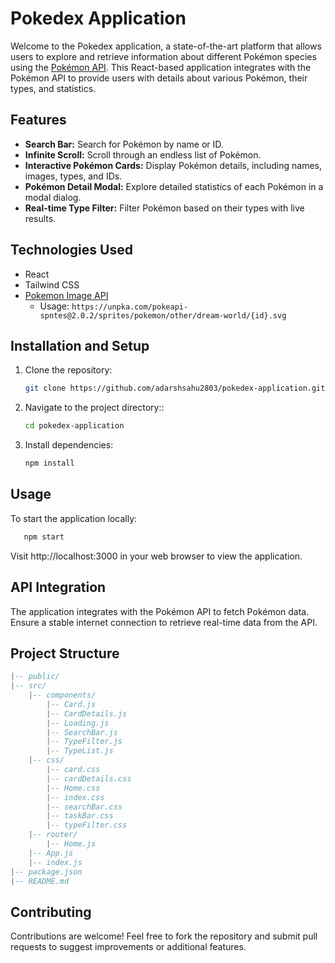 # Pokedex Application

Welcome to the Pokedex application, a state-of-the-art platform that allows users to explore and retrieve information about different Pokémon species using the [Pokémon API](https://pokeapi.co/). This React-based application integrates with the Pokémon API to provide users with details about various Pokémon, their types, and statistics.

## Features

- **Search Bar:** Search for Pokémon by name or ID.
- **Infinite Scroll:** Scroll through an endless list of Pokémon.
- **Interactive Pokémon Cards:** Display Pokémon details, including names, images, types, and IDs.
- **Pokémon Detail Modal:** Explore detailed statistics of each Pokémon in a modal dialog.
- **Real-time Type Filter:** Filter Pokémon based on their types with live results.

## Technologies Used

- React
- Tailwind CSS
- [Pokemon Image API](https://unpkq.com/pokeapi-sputes)
  - Usage: `https://unpka.com/pokeapi-spntes@2.0.2/sprites/pokemon/other/dream-world/{id}.svg`

## Installation and Setup

1. Clone the repository:

   ```bash
   git clone https://github.com/adarshsahu2803/pokedex-application.git

2. Navigate to the project directory::

   ```bash
   cd pokedex-application

3. Install dependencies:

   ```bash
   npm install

## Usage

To start the application locally:

```bash
   npm start
```

Visit http://localhost:3000 in your web browser to view the application.

## API Integration
The application integrates with the Pokémon API to fetch Pokémon data. Ensure a stable internet connection to retrieve real-time data from the API.

## Project Structure

```lua
|-- public/
|-- src/
    |-- components/
        |-- Card.js
        |-- CardDetails.js
        |-- Loading.js
        |-- SearchBar.js
        |-- TypeFilter.js
        |-- TypeList.js
    |-- css/
        |-- card.css    
        |-- cardDetails.css    
        |-- Home.css    
        |-- index.css    
        |-- searchBar.css    
        |-- taskBar.css    
        |-- typeFilter.css
    |-- router/
        |-- Home.js
    |-- App.js
    |-- index.js
|-- package.json
|-- README.md

```

## Contributing
Contributions are welcome! Feel free to fork the repository and submit pull requests to suggest improvements or additional features.







